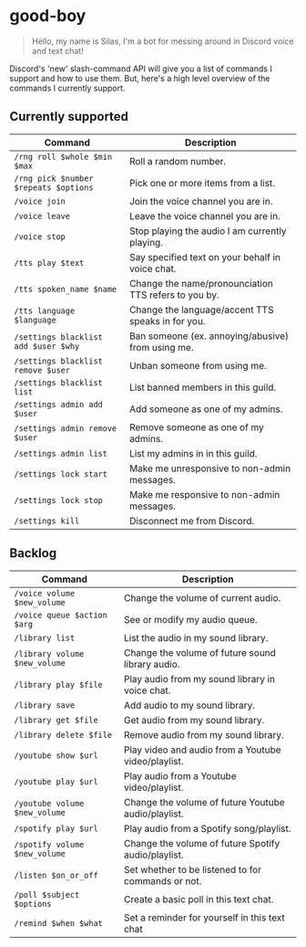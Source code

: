 # good-boy
> Hello, my name is Silas, I'm a bot for messing around in Discord voice and text chat!

Discord's 'new' slash-command API will give you a list of commands I support and how to use them.
But, here's a high level overview of the commands I currently support.

## Currently supported
| Command                               | Description                                          |
| ------------------------------------- | ---------------------------------------------------- |
| `/rng roll $whole $min $max`          | Roll a random number.                                |
| `/rng pick $number $repeats $options` | Pick one or more items from a list.                  |
| `/voice join`                         | Join the voice channel you are in.                   |
| `/voice leave`                        | Leave the voice channel you are in.                  |
| `/voice stop`                         | Stop playing the audio I am currently playing.       |
| `/tts play $text`                     | Say specified text on your behalf in voice chat.     |
| `/tts spoken_name $name`              | Change the name/pronounciation TTS refers to you by. |
| `/tts language $language`             | Change the language/accent TTS speaks in for you.    |
| `/settings blacklist add $user $why`  | Ban someone (ex. annoying/abusive) from using me.    |
| `/settings blacklist remove $user`    | Unban someone from using me.                         |
| `/settings blacklist list`            | List banned members in this guild.                   |
| `/settings admin add $user`           | Add someone as one of my admins.                     |
| `/settings admin remove $user`        | Remove someone as one of my admins.                  |
| `/settings admin list`                | List my admins in in this guild.                     |
| `/settings lock start`                | Make me unresponsive to non-admin messages.          |
| `/settings lock stop`                 | Make me responsive to non-admin messages.            |
| `/settings kill`                      | Disconnect me from Discord.                          |

## Backlog
| Command                       | Description                                         |
| ----------------------------- | --------------------------------------------------- |
| `/voice volume $new_volume`   | Change the volume of current audio.                 |
| `/voice queue $action $arg  ` | See or modify my audio queue.                       |
| `/library list`               | List the audio in my sound library.                 |
| `/library volume $new_volume` | Change the volume of future sound library audio.    |
| `/library play $file`         | Play audio from my sound library in voice chat.     |
| `/library save`               | Add audio to my sound library.                      |
| `/library get $file`          | Get audio from my sound library.                    |
| `/library delete $file`       | Remove audio from my sound library.                 |
| `/youtube show $url`          | Play video and audio from a Youtube video/playlist. |
| `/youtube play $url`          | Play audio from a Youtube video/playlist.           |
| `/youtube volume $new_volume` | Change the volume of future Youtube audio/playlist. |
| `/spotify play $url`          | Play audio from a Spotify song/playlist.            |
| `/spotify volume $new_volume` | Change the volume of future Spotify audio/playlist. |
| `/listen $on_or_off`          | Set whether to be listened to for commands or not.  |
| `/poll $subject $options`     | Create a basic poll in this text chat.              |
| `/remind $when $what`         | Set a reminder for yourself in this text chat       |
